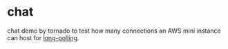 # chat
chat demo by tornado to test how many connections an AWS mini instance can host for [long-polling][1].

[1]: https://en.wikipedia.org/wiki/Push_technology#Long_polling

